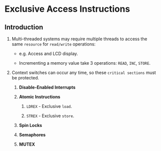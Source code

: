 # Exclusive Access Instructions

## Introduction

1. Multi-threaded systems may require multiple threads to access the same `resource` for `read/write` operations:

    * e.g. Access and LCD display.

    * Incrementing a memory value take 3 operations: `READ`, `INC`, `STORE`.

2. Context switches can occur any time, so these `critical sections` must be protected.

    1. __Disable-Enabled Interrupts__

    2. __Atomic Instructions__

        1. `LDREX` - Exclusive `load`.

        2. `STREX` - Exclusive `store`.

    3. __Spin Locks__

    4. __Semaphores__

    5. __MUTEX__